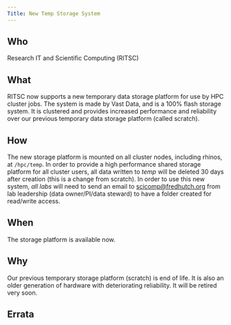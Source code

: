 ```yaml
---
Title: New Temp Storage System
---
```


## Who
Research IT and Scientific Computing (RITSC)

## What
RITSC now supports a new temporary data storage platform for use by HPC cluster jobs. The system is made by Vast Data, and is a 100% flash storage system. It is clustered and provides increased performance and reliability over our previous temporary data storage platform (called scratch).

## How
The new storage platform is mounted on all cluster nodes, including rhinos, at `/hpc/temp`. In order to provide a high performance shared storage platform for all cluster users, all data written to _temp_ will be deleted 30 days after creation (this is a change from scratch). In order to use this new system, *all labs* will need to send an email to scicomp@fredhutch.org from lab leadership (data owner/PI/data steward) to have a folder created for read/write access.

## When
The storage platform is available now.

## Why
Our previous temporary storage platform (scratch) is end of life. It is also an older generation of hardware with deteriorating reliability. It will be retired very soon.

## Errata
